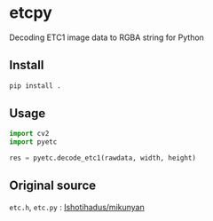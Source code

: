 # etcpy

Decoding ETC1 image data to RGBA string for Python

## Install
```bash
pip install .
```

## Usage
```python
import cv2
import pyetc

res = pyetc.decode_etc1(rawdata, width, height)
```

## Original source
`etc.h`, `etc.py` : [Ishotihadus/mikunyan](https://github.com/Ishotihadus/mikunyan/tree/master/ext/decoders/native)
